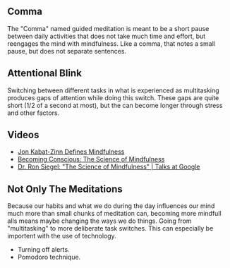 ## Comma

The "Comma" named guided meditation is meant to be a short pause between daily activities that does not take much time and effort, but reengages the mind with mindfulness. Like a comma, that notes a small pause, but does not separate sentences.

## Attentional Blink

Switching between different tasks in what is experienced as multitasking produces gaps of attention while doing this switch. These gaps are quite short (1/2 of a second at most), but the can become longer through stress and other factors.

## Videos

- [Jon Kabat-Zinn Defines Mindfulness](https://www.youtube.com/watch?v=wPNEmxWSNxg)
- [Becoming Conscious: The Science of Mindfulness](https://www.youtube.com/watch?v=5TeWvf-nfpA)
- [Dr. Ron Siegel: "The Science of Mindfulness" | Talks at Google](https://www.youtube.com/watch?v=aPlG_w40qOE)

## Not Only The Meditations

Because our habits and what we do during the day influences our mind much more than small chunks of meditation can, becoming more mindfull alls means maybe changing the ways we do things. Going from "multitasking" to more deliberate task switches. This can especially be importent with the use of technology.

- Turning off alerts.
- Pomodoro technique.


